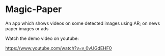 # Magic-Paper
An app which shows videos on some detected images using AR; on news paper images or ads

Watch the demo video on youtube:

https://www.youtube.com/watch?v=v_0vUGdEHF0
